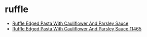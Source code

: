 # ruffle

 * [Ruffle Edged Pasta With Cauliflower And Parsley Sauce](../../index/r/ruffle-edged-pasta-with-cauliflower-and-parsley-sauce-11465.json)
 * [Ruffle Edged Pasta With Cauliflower And Parsley Sauce 11465](../../index/r/ruffle-edged-pasta-with-cauliflower-and-parsley-sauce-11465.json)
